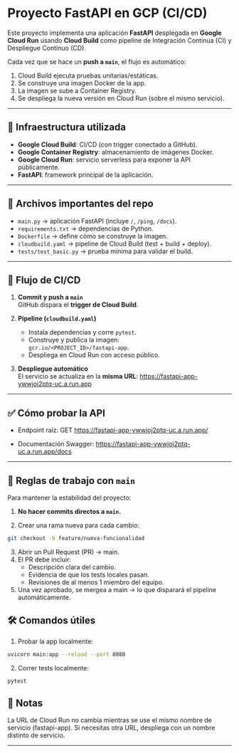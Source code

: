 # Proyecto FastAPI en GCP (CI/CD)

Este proyecto implementa una aplicación **FastAPI** desplegada en **Google Cloud Run** usando **Cloud Build** como pipeline de Integración Continua (CI) y Despliegue Continuo (CD).

Cada vez que se hace un **push a `main`**, el flujo es automático:

1. Cloud Build ejecuta pruebas unitarias/estáticas.
2. Se construye una imagen Docker de la app.
3. La imagen se sube a Container Registry.
4. Se despliega la nueva versión en Cloud Run (sobre el mismo servicio).

---

## 🚀 Infraestructura utilizada

- **Google Cloud Build**: CI/CD (con trigger conectado a GitHub).
- **Google Container Registry**: almacenamiento de imágenes Docker.
- **Google Cloud Run**: servicio serverless para exponer la API públicamente.
- **FastAPI**: framework principal de la aplicación.

---

## 📂 Archivos importantes del repo

- `main.py` → aplicación FastAPI (incluye `/`, `/ping`, `/docs`).
- `requirements.txt` → dependencias de Python.
- `Dockerfile` → define cómo se construye la imagen.
- `cloudbuild.yaml` → pipeline de Cloud Build (test + build + deploy).
- `tests/test_basic.py` → prueba mínima para validar el build.

---

## 🔄 Flujo de CI/CD

1. **Commit y push a `main`**  
   GitHub dispara el **trigger de Cloud Build**.

2. **Pipeline (`cloudbuild.yaml`)**

   - Instala dependencias y corre `pytest`.
   - Construye y publica la imagen:  
     `gcr.io/<PROJECT_ID>/fastapi-app`.
   - Despliega en Cloud Run con acceso público.

3. **Despliegue automático**  
   El servicio se actualiza en la **misma URL**: https://fastapi-app-ywwjoj2ptq-uc.a.run.app

---

## ✅ Cómo probar la API

- Endpoint raíz:
  GET https://fastapi-app-ywwjoj2ptq-uc.a.run.app/

- Documentación Swagger: https://fastapi-app-ywwjoj2ptq-uc.a.run.app/docs

---

## 🔐 Reglas de trabajo con `main`

Para mantener la estabilidad del proyecto:

1. **No hacer commits directos a `main`.**

2. Crear una rama nueva para cada cambio:

```bash
git checkout -b feature/nueva-funcionalidad
```

3. Abrir un Pull Request (PR) → main.
4. El PR debe incluir:
   - Descripción clara del cambio.
   - Evidencia de que los tests locales pasan.
   - Revisiones de al menos 1 miembro del equipo.
5. Una vez aprobado, se mergea a main → lo que disparará el pipeline automáticamente.

## 🛠️ Comandos útiles

1. Probar la app localmente:

```bash
uvicorn main:app --reload --port 8080
```

2. Correr tests localmente:

```bash
pytest
```

## 📌 Notas

La URL de Cloud Run no cambia mientras se use el mismo nombre de servicio (fastapi-app).
Si necesitas otra URL, despliega con un nombre distinto de servicio.

---
